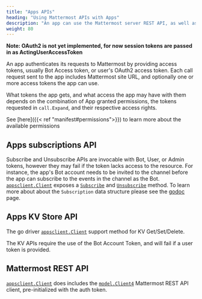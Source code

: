 ```yaml
---
title: "Apps APIs"
heading: "Using Mattermost APIs with Apps"
description: "An app can use the Mattermost server REST API, as well as new App Services APIs offered specifically to Mattermost Apps."
weight: 80
---
```


**Note: OAuth2 is not yet implemented, for now session tokens are passed in as ActingUserAccessToken**

An app authenticates its requests to Mattermost by providing access tokens, usually Bot Access token, or user's OAuth2 access token. Each call request sent to the app includes Mattermost site URL, and optionally one or more access tokens the app can use.

What tokens the app gets, and what access the app may have with them depends on the combination of App granted permissions, the tokens requested in `call.Expand`, and their respective access rights.

See [here]({{< ref "manifest#permissions">}}) to learn more about the available permissions

## Apps subscriptions API

Subscribe and Unsubscribe APIs are invocable with Bot, User, or Admin tokens, however they may fail if the token lacks access to the resource. For instance, the app's Bot account needs to be invited to the channel before the app can subscribe to the events in the channel as the Bot. [`appsclient.Client`](https://pkg.go.dev/github.com/mattermost/mattermost-plugin-apps/apps/appsclient#Client) exposes a [`Subscribe`](https://pkg.go.dev/github.com/mattermost/mattermost-plugin-apps/apps/appsclient#Client.Subscribe) and [`Unsubscribe`](https://pkg.go.dev/github.com/mattermost/mattermost-plugin-apps/apps/appsclient#Client.Unsubscribe) method. To learn more about about the `Subscription` data structure please see the [godoc](https://pkg.go.dev/github.com/mattermost/mattermost-plugin-apps/apps#Subscription) page.

## Apps KV Store API

The go driver [`appsclient.Client`](https://pkg.go.dev/github.com/mattermost/mattermost-plugin-apps/apps/appsclient#Client) support method for KV Get/Set/Delete.

The KV APIs require the use of the Bot Account Token, and will fail if a user token is provided.

## Mattermost REST API

[`appsclient.Client`](https://pkg.go.dev/github.com/mattermost/mattermost-plugin-apps/apps/appsclient#Client) does includes the [`model.Client4`](https://pkg.go.dev/github.com/mattermost/mattermost-server/v6/model#Client4) Mattermost REST API client, pre-initialized with the auth token.
